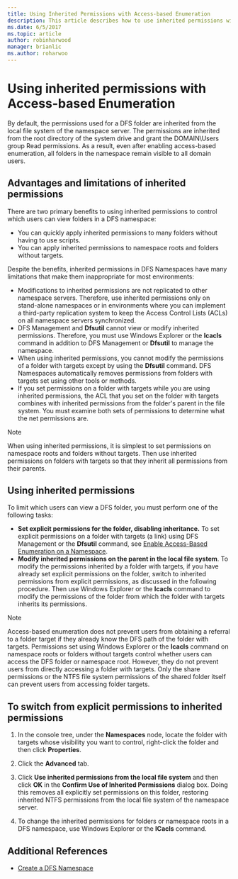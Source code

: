 ```yaml
---
title: Using Inherited Permissions with Access-based Enumeration
description: This article describes how to use inherited permissions with access-based enumeration
ms.date: 6/5/2017
ms.topic: article
author: robinharwood
manager: brianlic
ms.author: roharwoo
---
```

# Using inherited permissions with Access-based Enumeration

>

By default, the permissions used for a DFS folder are inherited from the local file system of the namespace server. The permissions are inherited from the root directory of the system drive and grant the DOMAIN\\Users group Read permissions. As a result, even after enabling access-based enumeration, all folders in the namespace remain visible to all domain users.

## Advantages and limitations of inherited permissions

There are two primary benefits to using inherited permissions to control which users can view folders in a DFS namespace:

-   You can quickly apply inherited permissions to many folders without having to use scripts.
-   You can apply inherited permissions to namespace roots and folders without targets.

Despite the benefits, inherited permissions in DFS Namespaces have many limitations that make them inappropriate for most environments:

-   Modifications to inherited permissions are not replicated to other namespace servers. Therefore, use inherited permissions only on stand-alone namespaces or in environments where you can implement a third-party replication system to keep the Access Control Lists (ACLs) on all namespace servers synchronized.
-   DFS Management and **Dfsutil** cannot view or modify inherited permissions. Therefore, you must use Windows Explorer or the **Icacls** command in addition to DFS Management or **Dfsutil** to manage the namespace.
-   When using inherited permissions, you cannot modify the permissions of a folder with targets except by using the **Dfsutil** command. DFS Namespaces automatically removes permissions from folders with targets set using other tools or methods.
-   If you set permissions on a folder with targets while you are using inherited permissions, the ACL that you set on the folder with targets combines with inherited permissions from the folder's parent in the file system. You must examine both sets of permissions to determine what the net permissions are.

> [!NOTE]
> When using inherited permissions, it is simplest to set permissions on namespace roots and folders without targets. Then use inherited permissions on folders with targets so that they inherit all permissions from their parents.

## Using inherited permissions

To limit which users can view a DFS folder, you must perform one of the following tasks:

-   **Set explicit permissions for the folder, disabling inheritance.** To set explicit permissions on a folder with targets (a link) using DFS Management or the **Dfsutil** command, see [Enable Access-Based Enumeration on a Namespace](enable-access-based-enumeration-on-a-namespace.md).
-   **Modify inherited permissions on the parent in the local file system**. To modify the permissions inherited by a folder with targets, if you have already set explicit permissions on the folder, switch to inherited permissions from explicit permissions, as discussed in the following procedure. Then use Windows Explorer or the **Icacls** command to modify the permissions of the folder from which the folder with targets inherits its permissions.

> [!NOTE]
> Access-based enumeration does not prevent users from obtaining a referral to a folder target if they already know the DFS path of the folder with targets. Permissions set using Windows Explorer or the **Icacls** command on namespace roots or folders without targets control whether users can access the DFS folder or namespace root. However, they do not prevent users from directly accessing a folder with targets. Only the share permissions or the NTFS file system permissions of the shared folder itself can prevent users from accessing folder targets.

## To switch from explicit permissions to inherited permissions

1.  In the console tree, under the **Namespaces** node, locate the folder with targets whose visibility you want to control, right-click the folder and then click **Properties**.

2.  Click the **Advanced** tab.

3.  Click **Use inherited permissions from the local file system** and then click **OK** in the **Confirm Use of Inherited Permissions** dialog box. Doing this removes all explicitly set permissions on this folder, restoring inherited NTFS permissions from the local file system of the namespace server.

4.  To change the inherited permissions for folders or namespace roots in a DFS namespace, use Windows Explorer or the **ICacls** command.

## Additional References

-   [Create a DFS Namespace](create-a-dfs-namespace.md)
